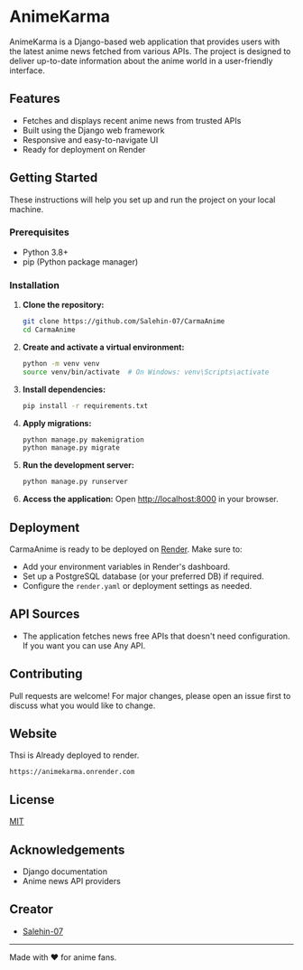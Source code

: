 # AnimeKarma

AnimeKarma is a Django-based web application that provides users with the latest anime news fetched from various APIs. The project is designed to deliver up-to-date information about the anime world in a user-friendly interface.

## Features

- Fetches and displays recent anime news from trusted APIs
- Built using the Django web framework
- Responsive and easy-to-navigate UI
- Ready for deployment on Render

## Getting Started

These instructions will help you set up and run the project on your local machine.

### Prerequisites

- Python 3.8+
- pip (Python package manager)

### Installation

1. **Clone the repository:**
   ```bash
   git clone https://github.com/Salehin-07/CarmaAnime
   cd CarmaAnime
   ```

2. **Create and activate a virtual environment:**
   ```bash
   python -m venv venv
   source venv/bin/activate  # On Windows: venv\Scripts\activate
   ```

3. **Install dependencies:**
   ```bash
   pip install -r requirements.txt
   ```
4. **Apply migrations:**
   ```bash
   python manage.py makemigration 
   python manage.py migrate
   ```

5. **Run the development server:**
   ```bash
   python manage.py runserver
   ```

6. **Access the application:**
   Open [http://localhost:8000](http://localhost:8000) in your browser.

## Deployment

CarmaAnime is ready to be deployed on [Render](https://render.com/). Make sure to:

- Add your environment variables in Render's dashboard.
- Set up a PostgreSQL database (or your preferred DB) if required.
- Configure the `render.yaml` or deployment settings as needed.

## API Sources

- The application fetches news free APIs that doesn't need configuration. If you want you can use Any API.

## Contributing

Pull requests are welcome! For major changes, please open an issue first to discuss what you would like to change.

## Website 
Thsi is Already deployed to render.

```
https://animekarma.onrender.com
```
## License

[MIT](LICENSE)

## Acknowledgements

- Django documentation
- Anime news API providers

## Creator

- [Salehin-07](https://github.com/Salehin-07)
---

Made with ❤️ for anime fans.
